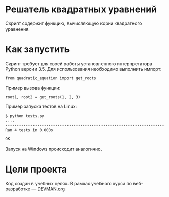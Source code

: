 # Решатель квадратных уравнений

Скрипт содержит функцию, вычисляющую корни квадратного уравнения. 

# Как запустить

Скрипт требует для своей работы установленного интерпретатора Python версии 3.5.
Для использования необходимо выполнить импорт: 
```
from quadratic_equation import get_roots
```
Пример вызова функции:
```
root1, root2 = get_roots(1, 2, 3)
```

Пример запуска тестов на Linux:

```bash
$ python tests.py
....
----------------------------------------------------------------------
Ran 4 tests in 0.000s

OK
```

Запуск на Windows происходит аналогично.

# Цели проекта

Код создан в учебных целях. В рамках учебного курса по веб-разработке ― [DEVMAN.org](https://devman.org)
